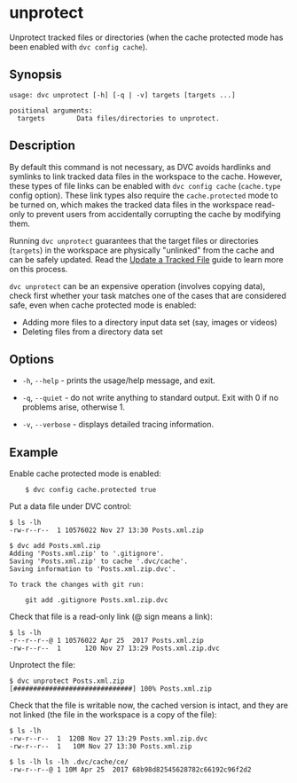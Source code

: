 # unprotect

Unprotect tracked files or directories (when the cache protected mode has been
enabled with `dvc config cache`).

## Synopsis

```usage
usage: dvc unprotect [-h] [-q | -v] targets [targets ...]

positional arguments:
  targets        Data files/directories to unprotect.
```

## Description

By default this command is not necessary, as DVC avoids hardlinks and symlinks
to link tracked data files in the workspace to the cache. However, these types
of file links can be enabled with `dvc config cache` (`cache.type` config
option). These link types also require the `cache.protected` mode to be turned
on, which makes the tracked data files in the workspace read-only to prevent
users from accidentally corrupting the cache by modifying them.

Running `dvc unprotect` guarantees that the target files or directories
(`targets`) in the workspace are physically "unlinked" from the cache and can be
safely updated. Read the
[Update a Tracked File](/doc/user-guide/update-tracked-file) guide to learn more
on this process.

`dvc unprotect` can be an expensive operation (involves copying data), check
first whether your task matches one of the cases that are considered safe, even
when cache protected mode is enabled:

- Adding more files to a directory input data set (say, images or videos)
- Deleting files from a directory data set

## Options

- `-h`, `--help` - prints the usage/help message, and exit.

- `-q`, `--quiet` - do not write anything to standard output. Exit with 0 if no
  problems arise, otherwise 1.

- `-v`, `--verbose` - displays detailed tracing information.

## Example

Enable cache protected mode is enabled:

```dvc
    $ dvc config cache.protected true
```

Put a data file under DVC control:

```dvc
$ ls -lh
-rw-r--r--  1 10576022 Nov 27 13:30 Posts.xml.zip

$ dvc add Posts.xml.zip
Adding 'Posts.xml.zip' to '.gitignore'.
Saving 'Posts.xml.zip' to cache '.dvc/cache'.
Saving information to 'Posts.xml.zip.dvc'.

To track the changes with git run:

	git add .gitignore Posts.xml.zip.dvc
```

Check that file is a read-only link (@ sign means a link):

```dvc
$ ls -lh
-r--r--r--@ 1 10576022 Apr 25  2017 Posts.xml.zip
-rw-r--r--  1      120 Nov 27 13:29 Posts.xml.zip.dvc
```

Unprotect the file:

```dvc
$ dvc unprotect Posts.xml.zip
[##############################] 100% Posts.xml.zip
```

Check that the file is writable now, the cached version is intact, and they are
not linked (the file in the workspace is a copy of the file):

```dvc
$ ls -lh
-rw-r--r--  1  120B Nov 27 13:29 Posts.xml.zip.dvc
-rw-r--r--  1   10M Nov 27 13:30 Posts.xml.zip

$ ls -lh ls -lh .dvc/cache/ce/
-rw-r--r--@ 1 10M Apr 25  2017 68b98d82545628782c66192c96f2d2
```

